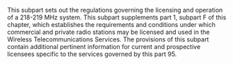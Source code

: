 This subpart sets out the regulations governing the licensing and operation of a 218-219 MHz system. This subpart supplements part 1, subpart F of this chapter, which establishes the requirements and conditions under which commercial and private radio stations may be licensed and used in the Wireless Telecommunications Services. The provisions of this subpart contain additional pertinent information for current and prospective licensees specific to the services governed by this part 95.

